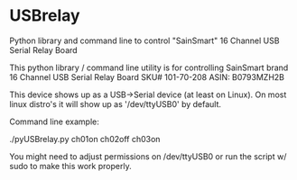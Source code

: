 # USBrelay
Python library and command line to control "SainSmart" 16 Channel USB Serial Relay Board

This python library / command line utility is for controlling SainSmart brand 16 Channel USB Serial Relay Board  SKU# 101-70-208  ASIN: B0793MZH2B

This device shows up as a USB->Serial device (at least on Linux).   On most linux distro's it will show up as '/dev/ttyUSB0' by default.

Command line example:

./pyUSBrelay.py ch01on ch02off ch03on 

You might need to adjust permissions on /dev/ttyUSB0 or run the script w/ sudo to make this work properly. 
